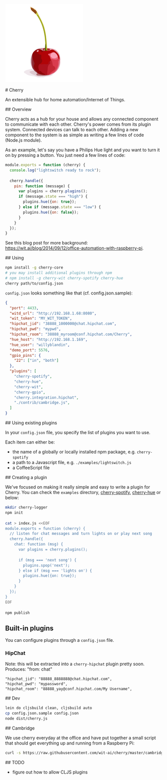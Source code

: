![cherry](/docs/cherry.png)

# Cherry

An extensible hub for home automation/Internet of Things.

## Overview

Cherry acts as a hub for your house and allows any connected component to communicate with each other. Cherry's power comes from its plugin system. Connected devices can talk to each other. Adding a new component to the system is as simple as writing a few lines of code (Node.js module).

As an example, let's say you have a Philips Hue light and you want to turn it on by pressing a button. You just need a few lines of code:

```javascript
module.exports = function (cherry) {
  console.log("lightswitch ready to rock");

  cherry.handle({
    pin: function (message) {
      var plugins = cherry.plugins();
      if (message.state === "high") {
        plugins.hue({on: true});
      } else if (message.state === "low") {
        plugins.hue({on: false});
      }
    }
  });
}
```

See this blog post for more background: https://wit.ai/blog/2014/09/12/office-automation-with-raspberry-pi.

## Using

```bash
npm install -g cherry-core
# you may install additional plugins through npm
# npm install -g cherry-wit cherry-spotify cherry-hue
cherry path/to/config.json
```

`config.json` looks something like that (cf. config.json.sample):

```json
{
  "port": 4433,
  "witd_url": "http://192.168.1.68:8080",
  "wit_token": "MY_WIT_TOKEN",
  "hipchat_jid": "38888_1000000@chat.hipchat.com",
  "hipchat_pwd": "mypwd",
  "hipchat_room": "38888_myroom@conf.hipchat.com/Cherry",
  "hue_host": "http://192.168.1.169",
  "hue_user": "willyblandin",
  "demo_port": 5576,
  "gpio_pins": {
    "22": ["in", "both"]
  },
  "plugins": [
    "cherry-spotify",
    "cherry-hue",
    "cherry-wit",
    "cherry-gpio",
    "cherry.integration.hipchat",
    "./contrib/cambridge.js",
  ]
}
```

## Using existing plugins

In your `config.json` file, you specify the list of plugins you want to use.

Each item can either be:
- the name of a globally or locally installed npm package, e.g. `cherry-spotify`
- a path to a Javascript file, e.g. `./examples/lightswitch.js`
- a CoffeeScript file

## Creating a plugin

We've focused on making it really simple and easy to write a plugin for Cherry.
You can check the `examples` directory, [cherry-spotify](https://github.com/wit-ai/cherry-spotify), [cherry-hue](https://github.com/wit-ai/cherry-hue) or below:

```bash
mkdir cherry-logger
npm init

cat > index.js <<EOF
module.exports = function (cherry) {
  // listen for chat messages and turn lights on or play next song
  cherry.handle({
    chat: function (msg) {
      var plugins = cherry.plugins();

      if (msg === 'next song') {
        plugins.spop('next');
      } else if (msg === 'lights on') {
        plugins.hue({on: true});
      }
    }
  });
}
EOF

npm publish
```

## Built-in plugins

You can configure plugins through a `config.json` file.

### HipChat

Note: this will be extracted into a `cherry-hipchat` plugin pretty soon.
Produces: "from: chat"

```
"hipchat_jid": "88888_8888888@chat.hipchat.com",
"hipchat_pwd": "mypassword",
"hipchat_room": "88888_yay@conf.hipchat.com/My Username",
```

## Dev

```bash
lein do cljsbuild clean, cljsbuild auto
cp config.json.sample config.json
node dist/cherry.js
```

## Cambridge

We use cherry everyday at the office and have put together a small script that should get everything up and running from a Raspberry Pi:

```bash
curl -s https://raw.githubusercontent.com/wit-ai/cherry/master/cambridge.sh | sudo -E sh
```

## TODO

- figure out how to allow CLJS plugins
